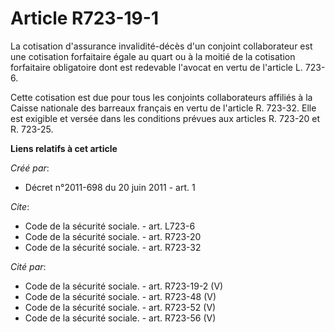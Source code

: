 # Article R723-19-1

La cotisation d'assurance invalidité-décès d'un conjoint collaborateur est une cotisation forfaitaire égale au quart ou à la
moitié de la cotisation forfaitaire obligatoire dont est redevable l'avocat en vertu de l'article L. 723-6. 

Cette cotisation est due pour tous les conjoints collaborateurs affiliés à la Caisse nationale des barreaux français en vertu
de l'article R. 723-32. Elle est exigible et versée dans les conditions prévues aux articles R. 723-20 et R. 723-25.

**Liens relatifs à cet article**

_Créé par_:

  - Décret n°2011-698 du 20 juin 2011 - art. 1

_Cite_:

  - Code de la sécurité sociale. - art. L723-6
  - Code de la sécurité sociale. - art. R723-20
  - Code de la sécurité sociale. - art. R723-32

_Cité par_:

  - Code de la sécurité sociale. - art. R723-19-2 (V)
  - Code de la sécurité sociale. - art. R723-48 (V)
  - Code de la sécurité sociale. - art. R723-52 (V)
  - Code de la sécurité sociale. - art. R723-56 (V)

